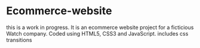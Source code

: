 # Ecommerce-website
this is a work in progress. It is an ecommerce website project for a ficticious Watch company. Coded using HTML5, CSS3 and JavaScript. includes css transitions
